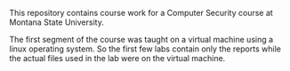 This repository contains course work for a Computer Security course at Montana State University. 

The first segment of the course was taught on a virtual machine using a linux operating system. So the first few labs contain only the reports while the actual files used in the lab were on the virtual machine.
